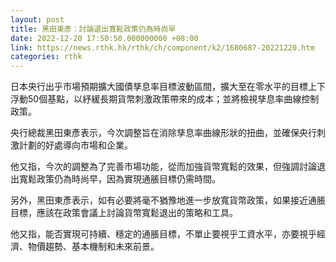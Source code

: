 ```yaml
---
layout: post
title: 黑田東彥：討論退出寬鬆政策仍為時尚早
date: 2022-12-20 17:50:50.000000000 +08:00
link: https://news.rthk.hk/rthk/ch/component/k2/1680687-20221220.htm
categories: rthk
---
```


日本央行出乎市場預期擴大國債孳息率目標波動區間，擴大至在零水平的目標上下浮動50個基點，以紓緩長期貨幣刺激政策帶來的成本；並將檢視孳息率曲線控制政策。

央行總裁黑田東彥表示，今次調整旨在消除孳息率曲線形狀的扭曲，並確保央行刺激計劃的好處導向市場和企業。

他又指，今次的調整為了完善市場功能，從而加強貨幣寬鬆的效果，但強調討論退出寬鬆政策仍為時尚早，因為實現通脹目標仍需時間。

另外，黑田東彥表示，如有必要將毫不猶豫地進一步放寬貨幣政策，如果接近通脹目標，應該在政策會議上討論貨幣寬鬆退出的策略和工具。

他又指，能否實現可持續、穩定的通脹目標，不單止要視乎工資水平，亦要視乎經濟、物價趨勢、基本機制和未來前景。
